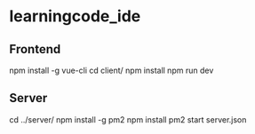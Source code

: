 # learningcode_ide

## Frontend
npm install -g vue-cli
cd client/
npm install
npm run dev

## Server
cd ../server/
npm install -g pm2
npm install
pm2 start server.json